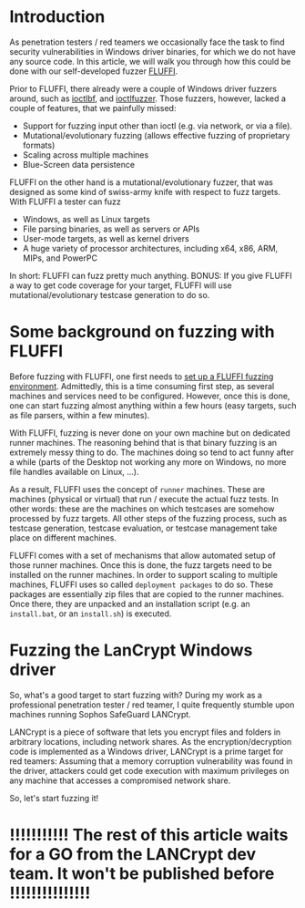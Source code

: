 <!---
Copyright 2017-2020 Siemens AG

Permission is hereby granted, free of charge, to any person obtaining a
copy of this software and associated documentation files (the
"Software"), to deal in the Software without restriction, including without
limitation the rights to use, copy, modify, merge, publish, distribute,
sublicense, and/or sell copies of the Software, and to permit persons to whom the
Software is furnished to do so, subject to the following conditions:

The above copyright notice and this permission notice shall be
included in all copies or substantial portions of the Software.

THE SOFTWARE IS PROVIDED "AS IS", WITHOUT WARRANTY OF ANY KIND, EXPRESS
OR IMPLIED, INCLUDING BUT NOT LIMITED TO THE WARRANTIES OF
MERCHANTABILITY, FITNESS FOR A PARTICULAR PURPOSE AND NONINFRINGEMENT. IN NO EVENT
SHALL THE AUTHORS OR COPYRIGHT HOLDERS BE LIABLE FOR ANY CLAIM, DAMAGES OR
OTHER LIABILITY, WHETHER IN AN ACTION OF CONTRACT, TORT OR OTHERWISE,
ARISING FROM, OUT OF OR IN CONNECTION WITH THE SOFTWARE OR THE USE OR OTHER
DEALINGS IN THE SOFTWARE.

Author(s): Thomas Riedmaier
-->

# Introduction
As penetration testers / red teamers we occasionally face the task to find security vulnerabilities in Windows driver binaries, for which we do not have any source code. In this article, we will walk you through how this could be done with our self-developed fuzzer [FLUFFI](https://github.com/siemens/fluffi).

Prior to FLUFFI, there already were a couple of Windows driver fuzzers around, such as [ioctlbf](https://github.com/koutto/ioctlbf), and [ioctlfuzzer](https://code.google.com/archive/p/ioctlfuzzer/). Those fuzzers, however, lacked a couple of features, that we painfully missed:

-   Support for fuzzing input other than ioctl (e.g. via network, or via a file).
-   Mutational/evolutionary fuzzing (allows effective fuzzing of proprietary formats)
-   Scaling across multiple machines
-   Blue-Screen data persistence

FLUFFI on the other hand is a mutational/evolutionary fuzzer, that was designed as some kind of swiss-army knife with respect to fuzz targets. With FLUFFI a tester can fuzz

-   Windows, as well as Linux targets
-   File parsing binaries, as well as servers or APIs
-   User-mode targets, as well as kernel drivers
-   A huge variety of processor architectures, including x64, x86, ARM, MIPs, and PowerPC

In short: FLUFFI can fuzz pretty much anything. BONUS: If you give FLUFFI a way to get code coverage for your target, FLUFFI will use mutational/evolutionary testcase generation to do so.



# Some background on fuzzing with FLUFFI
Before fuzzing with FLUFFI, one first needs to [set up a FLUFFI fuzzing environment](../../getting_started.md). Admittedly, this is a time consuming first step, as several machines and services need to be configured. However, once this is done, one can start fuzzing almost anything within a few hours (easy targets, such as file parsers, within a few minutes).

With FLUFFI, fuzzing is never done on your own machine but on dedicated runner machines. The reasoning behind that is that binary fuzzing is an extremely messy thing to do. The machines doing so tend to act funny after a while (parts of the Desktop not working any more on Windows, no more file handles available on Linux, ...).

As a result, FLUFFI uses the concept of `runner` machines. These are machines (physical or virtual) that run / execute the actual fuzz tests. In other words: these are the machines on which testcases are somehow processed by fuzz targets. All other steps of the fuzzing process, such as testcase generation, testcase evaluation, or testcase management take place on different machines.

FLUFFI comes with a set of mechanisms that allow automated setup of those runner machines. Once this is done, the fuzz targets need to be installed on the runner machines. In order to support scaling to multiple machines, FLUFFI uses so called `deployment packages` to do so. These packages are essentially zip files that are copied to the runner machines. Once there, they are unpacked and an installation script (e.g. an `install.bat`, or an `install.sh`) is executed.



# Fuzzing the LanCrypt Windows driver
So, what's a good target to start fuzzing with? During my work as a professional penetration tester / red teamer, I quite frequently stumble upon machines running Sophos SafeGuard LANCrypt.

LANCrypt is a piece of software that lets you encrypt files and folders in arbitrary locations, including network shares. As the encryption/decryption code is implemented as a Windows driver, LANCrypt is a prime target for red teamers: Assuming that a memory corruption vulnerability was found in the driver, attackers could get code execution with maximum privileges on any machine that accesses a compromised network share.

So, let's start fuzzing it!



# !!!!!!!!!!! The rest of this article waits for a GO from the LANCrypt dev team. It won't be published before !!!!!!!!!!!!!!!
